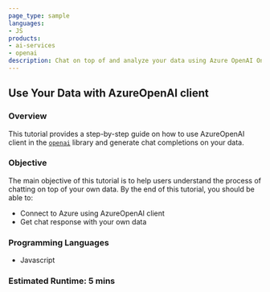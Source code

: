 ```yaml
---
page_type: sample
languages:
- JS
products:
- ai-services
- openai
description: Chat on top of and analyze your data using Azure OpenAI On Your Data which runs advanced AI models such as GPT-35-Turbo and GPT-4 on your own enterprise data without needing to train or fine-tune models.
---
```


## Use Your Data with AzureOpenAI client 

### Overview

This tutorial provides a step-by-step guide on how to use AzureOpenAI client in the [`openai`](https://www.npmjs.com/package/openai) library and generate chat completions on your data.

### Objective

The main objective of this tutorial is to help users understand the process of chatting on top of your own data. By the end of this tutorial, you should be able to:

 - Connect to Azure using AzureOpenAI client
 - Get chat response with your own data

### Programming Languages
 - Javascript

### Estimated Runtime: 5 mins
